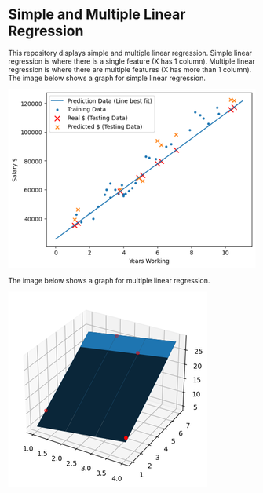 # Simple and Multiple Linear Regression

This repository displays simple and multiple linear regression. Simple linear regression is where there is a single feature (X has 1 column).
Multiple linear regression is where there are multiple features (X has more than 1 column).
The image below shows a graph for simple linear regression.

![Image](simple_linear_regression.png)

The image below shows a graph for multiple linear regression.

![Image](3d-multiple.png)

